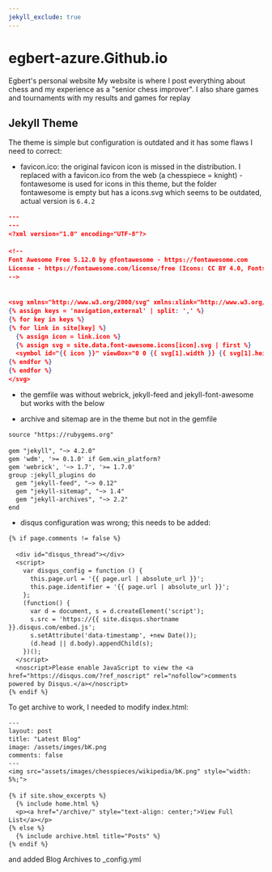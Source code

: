 ```yaml
---
jekyll_exclude: true
---
```


# egbert-azure.Github.io
Egbert's personal website
My website is where I post everything about chess and my experience as a "senior chess improver".
I also share games and tournaments with my results and games for replay

## Jekyll Theme

The theme is simple but configuration is outdated and it has some flaws I need to correct:
- favicon.ico: the original favicon icon is missed in the distribution. I replaced with a favicon.ico from the web (a chesspiece = knight)
-fontawesome is used for icons in this theme, but the folder fontawesome is empty but has a icons.svg which seems to be outdated, actual version is `6.4.2`

`````` json
---
---
<?xml version="1.0" encoding="UTF-8"?>

<!--
Font Awesome Free 5.12.0 by @fontawesome - https://fontawesome.com
License - https://fontawesome.com/license/free (Icons: CC BY 4.0, Fonts: SIL OFL 1.1, Code: MIT License)
-->


<svg xmlns="http://www.w3.org/2000/svg" xmlns:xlink="http://www.w3.org/1999/xlink">
{% assign keys = 'navigation,external' | split: ',' %}
{% for key in keys %}
{% for link in site[key] %}
  {% assign icon = link.icon %}
  {% assign svg = site.data.font-awesome.icons[icon].svg | first %}
  <symbol id="{{ icon }}" viewBox="0 0 {{ svg[1].width }} {{ svg[1].height }}"><path d="{{ svg[1].path }}" /></symbol>
{% endfor %}
{% endfor %}
</svg>
```````

- the gemfile was without webrick, jekyll-feed and jekyll-font-awesome but works with the below

- archive and sitemap are in the theme but not in the gemfile

``````
source "https://rubygems.org"

gem "jekyll", "~> 4.2.0"
gem 'wdm', '>= 0.1.0' if Gem.win_platform?
gem 'webrick', '~> 1.7', '>= 1.7.0'
group :jekyll_plugins do
  gem "jekyll-feed", "~> 0.12"
  gem "jekyll-sitemap", "~> 1.4"
  gem "jekyll-archives", "~> 2.2"
end
``````

- disqus configuration was wrong; this needs to be added:

``````
{% if page.comments != false %}

  <div id="disqus_thread"></div>
  <script>
    var disqus_config = function () {
      this.page.url = '{{ page.url | absolute_url }}';
      this.page.identifier = '{{ page.url | absolute_url }}';
    };
    (function() {
      var d = document, s = d.createElement('script');
      s.src = 'https://{{ site.disqus.shortname }}.disqus.com/embed.js';
      s.setAttribute('data-timestamp', +new Date());
      (d.head || d.body).appendChild(s);
    })();
  </script>
  <noscript>Please enable JavaScript to view the <a href="https://disqus.com/?ref_noscript" rel="nofollow">comments powered by Disqus.</a></noscript>
{% endif %}
``````

To get archive to work, I needed to modify index.html:

``````
---
layout: post
title: "Latest Blog"
image: /assets/imges/bK.png
comments: false
---
<img src="assets/images/chesspieces/wikipedia/bK.png" style="width: 5%;">

{% if site.show_excerpts %}
  {% include home.html %}
  <p><a href="/archive/" style="text-align: center;">View Full List</a></p>
{% else %}
  {% include archive.html title="Posts" %}
{% endif %}
``````

and added Blog Archives to _config.yml

